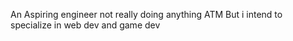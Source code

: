 An Aspiring engineer 
not really doing anything ATM 
But i intend to specialize in web dev and game dev

<!---
mkto-lwiz/mkto-lwiz is a ✨ special ✨ repository because its `README.md` (this file) appears on your GitHub profile.
You can click the Preview link to take a look at your changes.
--->
